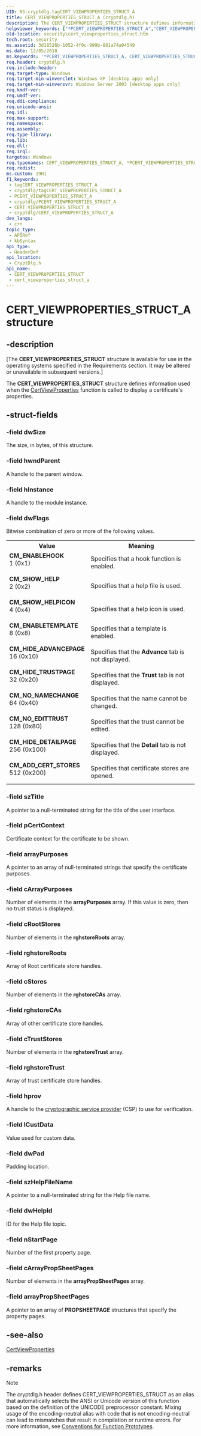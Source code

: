 ```yaml
---
UID: NS:cryptdlg.tagCERT_VIEWPROPERTIES_STRUCT_A
title: CERT_VIEWPROPERTIES_STRUCT_A (cryptdlg.h)
description: The CERT_VIEWPROPERTIES_STRUCT structure defines information used when the CertViewProperties function is called to display a certificate's properties. (ANSI)
helpviewer_keywords: ["*PCERT_VIEWPROPERTIES_STRUCT_A","CERT_VIEWPROPERTIES_STRUCT","CERT_VIEWPROPERTIES_STRUCT structure [Security]","CERT_VIEWPROPERTIES_STRUCT_A","CM_ADD_CERT_STORES","CM_ENABLEHOOK","CM_ENABLETEMPLATE","CM_HIDE_ADVANCEPAGE","CM_HIDE_DETAILPAGE","CM_HIDE_TRUSTPAGE","CM_NO_EDITTRUST","CM_NO_NAMECHANGE","CM_SHOW_HELP","CM_SHOW_HELPICON","PCERT_VIEWPROPERTIES_STRUCT","PCERT_VIEWPROPERTIES_STRUCT structure pointer [Security]","cryptdlg/CERT_VIEWPROPERTIES_STRUCT","cryptdlg/PCERT_VIEWPROPERTIES_STRUCT","security.cert_viewproperties_struct"]
old-location: security\cert_viewproperties_struct.htm
tech.root: security
ms.assetid: 3d18526b-1052-4f0c-999b-881a74a94549
ms.date: 12/05/2018
ms.keywords: '*PCERT_VIEWPROPERTIES_STRUCT_A, CERT_VIEWPROPERTIES_STRUCT, CERT_VIEWPROPERTIES_STRUCT structure [Security], CERT_VIEWPROPERTIES_STRUCT_A, CM_ADD_CERT_STORES, CM_ENABLEHOOK, CM_ENABLETEMPLATE, CM_HIDE_ADVANCEPAGE, CM_HIDE_DETAILPAGE, CM_HIDE_TRUSTPAGE, CM_NO_EDITTRUST, CM_NO_NAMECHANGE, CM_SHOW_HELP, CM_SHOW_HELPICON, PCERT_VIEWPROPERTIES_STRUCT, PCERT_VIEWPROPERTIES_STRUCT structure pointer [Security], cryptdlg/CERT_VIEWPROPERTIES_STRUCT, cryptdlg/PCERT_VIEWPROPERTIES_STRUCT, security.cert_viewproperties_struct'
req.header: cryptdlg.h
req.include-header: 
req.target-type: Windows
req.target-min-winverclnt: Windows XP [desktop apps only]
req.target-min-winversvr: Windows Server 2003 [desktop apps only]
req.kmdf-ver: 
req.umdf-ver: 
req.ddi-compliance: 
req.unicode-ansi: 
req.idl: 
req.max-support: 
req.namespace: 
req.assembly: 
req.type-library: 
req.lib: 
req.dll: 
req.irql: 
targetos: Windows
req.typenames: CERT_VIEWPROPERTIES_STRUCT_A, *PCERT_VIEWPROPERTIES_STRUCT_A
req.redist: 
ms.custom: 19H1
f1_keywords:
 - tagCERT_VIEWPROPERTIES_STRUCT_A
 - cryptdlg/tagCERT_VIEWPROPERTIES_STRUCT_A
 - PCERT_VIEWPROPERTIES_STRUCT_A
 - cryptdlg/PCERT_VIEWPROPERTIES_STRUCT_A
 - CERT_VIEWPROPERTIES_STRUCT_A
 - cryptdlg/CERT_VIEWPROPERTIES_STRUCT_A
dev_langs:
 - c++
topic_type:
 - APIRef
 - kbSyntax
api_type:
 - HeaderDef
api_location:
 - CryptDlg.h
api_name:
 - CERT_VIEWPROPERTIES_STRUCT
 - cert_viewproperties_struct_a
---
```


# CERT_VIEWPROPERTIES_STRUCT_A structure


## -description

<p class="CCE_Message">[The  <b>CERT_VIEWPROPERTIES_STRUCT</b> structure is available for use in the operating systems specified in the Requirements section. It may be altered or unavailable in subsequent versions.]

The <b>CERT_VIEWPROPERTIES_STRUCT</b> structure defines information used when  the <a href="/windows/desktop/api/cryptdlg/nf-cryptdlg-certviewpropertiesa">CertViewProperties</a> function  is called to display a certificate's properties.

## -struct-fields

### -field dwSize

The size, in bytes, of this structure.

### -field hwndParent

A handle to the parent window.

### -field hInstance

A handle to the module instance.

### -field dwFlags

Bitwise combination of zero or more of the following values.



<table>
<tr>
<th>Value</th>
<th>Meaning</th>
</tr>
<tr>
<td width="40%"><a id="CM_ENABLEHOOK"></a><a id="cm_enablehook"></a><dl>
<dt><b>CM_ENABLEHOOK</b></dt>
<dt>1 (0x1)</dt>
</dl>
</td>
<td width="60%">
Specifies that a hook function is enabled.

</td>
</tr>
<tr>
<td width="40%"><a id="CM_SHOW_HELP"></a><a id="cm_show_help"></a><dl>
<dt><b>CM_SHOW_HELP</b></dt>
<dt>2 (0x2)</dt>
</dl>
</td>
<td width="60%">
Specifies that a help file is used.

</td>
</tr>
<tr>
<td width="40%"><a id="CM_SHOW_HELPICON"></a><a id="cm_show_helpicon"></a><dl>
<dt><b>CM_SHOW_HELPICON</b></dt>
<dt>4 (0x4)</dt>
</dl>
</td>
<td width="60%">
Specifies that a help icon is used.

</td>
</tr>
<tr>
<td width="40%"><a id="CM_ENABLETEMPLATE"></a><a id="cm_enabletemplate"></a><dl>
<dt><b>CM_ENABLETEMPLATE</b></dt>
<dt>8 (0x8)</dt>
</dl>
</td>
<td width="60%">
Specifies that a template is enabled.

</td>
</tr>
<tr>
<td width="40%"><a id="CM_HIDE_ADVANCEPAGE"></a><a id="cm_hide_advancepage"></a><dl>
<dt><b>CM_HIDE_ADVANCEPAGE</b></dt>
<dt>16 (0x10)</dt>
</dl>
</td>
<td width="60%">
Specifies that the <b>Advance</b> tab is not displayed.

</td>
</tr>
<tr>
<td width="40%"><a id="CM_HIDE_TRUSTPAGE"></a><a id="cm_hide_trustpage"></a><dl>
<dt><b>CM_HIDE_TRUSTPAGE</b></dt>
<dt>32 (0x20)</dt>
</dl>
</td>
<td width="60%">
Specifies that the <b>Trust</b> tab is not displayed.

</td>
</tr>
<tr>
<td width="40%"><a id="CM_NO_NAMECHANGE"></a><a id="cm_no_namechange"></a><dl>
<dt><b>CM_NO_NAMECHANGE</b></dt>
<dt>64 (0x40)</dt>
</dl>
</td>
<td width="60%">
Specifies that the name cannot be changed.

</td>
</tr>
<tr>
<td width="40%"><a id="CM_NO_EDITTRUST"></a><a id="cm_no_edittrust"></a><dl>
<dt><b>CM_NO_EDITTRUST</b></dt>
<dt>128 (0x80)</dt>
</dl>
</td>
<td width="60%">
Specifies that the trust cannot be edited.

</td>
</tr>
<tr>
<td width="40%"><a id="CM_HIDE_DETAILPAGE"></a><a id="cm_hide_detailpage"></a><dl>
<dt><b>CM_HIDE_DETAILPAGE</b></dt>
<dt>256 (0x100)</dt>
</dl>
</td>
<td width="60%">
Specifies that the <b>Detail</b> tab is not displayed.

</td>
</tr>
<tr>
<td width="40%"><a id="CM_ADD_CERT_STORES"></a><a id="cm_add_cert_stores"></a><dl>
<dt><b>CM_ADD_CERT_STORES</b></dt>
<dt>512 (0x200)</dt>
</dl>
</td>
<td width="60%">
Specifies that certificate stores are opened.

</td>
</tr>
</table>

### -field szTitle

A pointer to a null-terminated string for the title of the user interface.

### -field pCertContext

Certificate context for the certificate to be shown.

### -field arrayPurposes

A pointer to an array of null-terminated strings that specify the certificate purposes.

### -field cArrayPurposes

Number of elements in the <b>arrayPurposes</b> array. If this value is zero, then no trust status is displayed.

### -field cRootStores

Number of elements in the <b>rghstoreRoots</b> array.

### -field rghstoreRoots

Array of Root certificate store handles.

### -field cStores

Number of elements in the <b>rghstoreCAs</b> array.

### -field rghstoreCAs

Array of other certificate store handles.

### -field cTrustStores

Number of elements in the <b>rghstoreTrust</b> array.

### -field rghstoreTrust

Array of trust certificate store handles.

### -field hprov

A handle to the <a href="/windows/desktop/SecGloss/c-gly">cryptographic service provider</a> (CSP) to use for verification.

### -field lCustData

Value used for custom data.

### -field dwPad

Padding location.

### -field szHelpFileName

A pointer to a null-terminated string for the Help file name.

### -field dwHelpId

ID for the Help file topic.

### -field nStartPage

Number of the first property page.

### -field cArrayPropSheetPages

Number of elements in the <b>arrayPropSheetPages</b> array.

### -field arrayPropSheetPages

A pointer to an array of <b>PROPSHEETPAGE</b> structures that specify the property pages.

## -see-also

<a href="/windows/desktop/api/cryptdlg/nf-cryptdlg-certviewpropertiesa">CertViewProperties</a>

## -remarks

> [!NOTE]
> The cryptdlg.h header defines CERT_VIEWPROPERTIES_STRUCT as an alias that automatically selects the ANSI or Unicode version of this function based on the definition of the UNICODE preprocessor constant. Mixing usage of the encoding-neutral alias with code that is not encoding-neutral can lead to mismatches that result in compilation or runtime errors. For more information, see [Conventions for Function Prototypes](/windows/win32/intl/conventions-for-function-prototypes).
